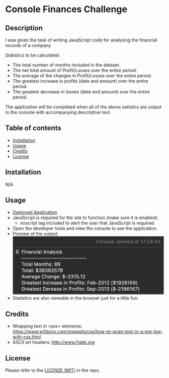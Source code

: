 # Console Finances Challenge

## Description

I was given the task of writing JavaScript code for analysing the financial records of a company

Statistics to be calculated:
- The total number of months included in the dataset.
- The net total amount of Profit/Losses over the entire period.
- The average of the changes in Profit/Losses over the entire period.
- The greatest increase in profits (date and amount) over the entire period.
- The greatest decrease in losses (date and amount) over the entire period.

The application will be completed when all of the above satistics are output to the console with accompanying descriptive text.

## Table of contents
- [Installation](#installation)
- [Usage](#usage)
- [Credits](#credits)
- [License](#license)

## Installation
N/A

## Usage
- [Deployed Application](https://trunten.github.io/ubbc-console-finances/)
- JavaScript is required for the site to function (make sure it is enabled).
    - noscript tag included to alert the user that JavaScript is required.
- Open the developer tools and view the console to see the application.
- Preview of the output:
[![Application Screenshot](./assets/images/application-screenshot.png)](https://trunten.github.io/ubbc-console-finances/)
- Statistics are also viewable in the browser just for a little fun.

## Credits
- Wrapping text in \<pre\> elements: https://www.w3docs.com/snippets/css/how-to-wrap-text-in-a-pre-tag-with-css.html
- ASCII art headers: http://www.figlet.org

## License
Please refer to the [LICENSE (MIT)](LICENSE) in the repo.